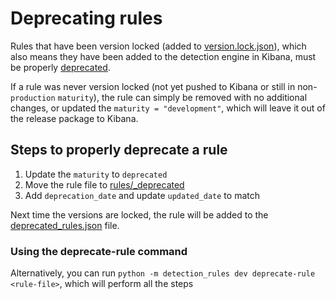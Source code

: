 # Deprecating rules

Rules that have been version locked (added to [version.lock.json](../detection_rules/etc/version.lock.json)), which also means they
have been added to the detection engine in Kibana, must be properly [deprecated](#steps-to-properly-deprecate-a-rule).

If a rule was never version locked (not yet pushed to Kibana or still in non-`production` `maturity`), the rule can
simply be removed with no additional changes, or updated the `maturity = "development"`, which will leave it out of the 
release package to Kibana.


## Steps to properly deprecate a rule

1. Update the `maturity` to `deprecated`
2. Move the rule file to [rules/_deprecated](../rules/_deprecated)
3. Add `deprecation_date` and update `updated_date` to match

Next time the versions are locked, the rule will be added to the [deprecated_rules.json](../detection_rules/etc/deprecated_rules.json)
file.


### Using the deprecate-rule command

Alternatively, you can run `python -m detection_rules dev deprecate-rule <rule-file>`, which will perform all the steps
